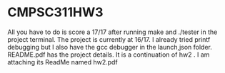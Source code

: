 # CMPSC311HW3
All you have to do is score a 17/17 after running make and ./tester in the project terminal. The project is currently at 16/17. I already tried printf debugging but I also have the gcc debugger in the launch,json folder.
README.pdf has the project details.
It is a continuation of hw2 . I am attaching its ReadMe named hw2.pdf
